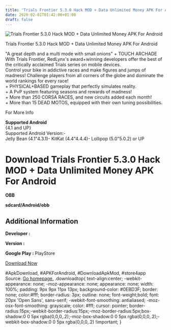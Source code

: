 ```yaml
---
title: 'Trials Frontier 5.3.0 Hack MOD + Data Unlimited Money APK For Android'
date: 2020-02-01T01:42:00+01:00
draft: false
---
```


![Trials Frontier 5.3.0 Hack MOD + Data Unlimited Money APK For Android](https://i0.wp.com/apkhome.net/wp-content/uploads/2017/07/Trials-Frontier-5.3.0.png "Trials Frontier 5.3.0 Hack MOD + Data Unlimited Money APK For Android")

  

Trials Frontier 5.3.0 Hack MOD + Data Unlimited Money APK For Android

"A great depth and a multi mode with small onions" + TOUCH ARCHADE  
With Trials Frontier, RedLynx's award+winning developers offer the best of the critically acclaimed Trials series on mobile devices.  
Control your bike in addictive races and make figures and jumps of madness! Challenge players from all corners of the globe and dominate the world rankings for every race!  
\+ PHYSICAL+BASED gameplay that perfectly simulates reality.  
\+ A PvP system featuring seasons and rewards of madness!  
\+ More than 250 CORSA RACES, and new circuits added each month!  
\+ More than 15 DEAD MOTOS, equipped with their own tuning possibilities.

For More Info

**Supported Android**  
{4.1 and UP}  
Supported Android Version:-  
Jelly Bean (4.1"4.3.1)- KitKat (4.4"4.4.4)- Lollipop (5.0"5.0.2) or UP

Download Trials Frontier 5.3.0 Hack MOD + Data Unlimited Money APK For Android
==============================================================================

**OBB**

**sdcard/Android/obb**

Additional Information
----------------------

**Developer :**

**Version :**

**Google Play :** PlayStore

  

[Download Now](https://store4app.co/post/trials-frontier-5-3-0-hack-mod-data-unlimited-money-apk-for-android_1573670751)

  
#ApkDownload, #APKForAndroid, #DownloadApkMod, #store4app  
Source: [Go homepage.](https://store4app.co/post/trials-frontier-5-3-0-hack-mod-data-unlimited-money-apk-for-android_1573670751) .downloadtop{ text-align:center; -webkit-appearance: none; -moz-appearance: none; appearance: none; width: 100%; padding: 9px 9px 11px 13px; background-color: #0EBD3F; border: none; color:#fff; border-radius: 3px; outline: none; font-weight;bold; font: 20px 'Open Sans', sans-serif; -webkit-font-smoothing: antialiased; -moz-osx-font-smoothing: grayscale; color: #fff; cursor: pointer; border-radius:15px;-webkit-border-radius:15px;-moz-border-radius:5px;box-shadow:0 0 5px rgba(0,0,0,.2);-moz-box-shadow:0 0 5px rgba(0,0,0,.2);-webkit-box-shadow:0 0 5px rgba(0,0,0,.2) !important; }